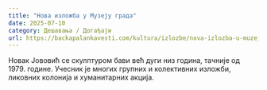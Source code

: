 ```yaml
---
title: "Нова изложба у Музеју града"
date: 2025-07-10
category: Дешавања / Догађаји
url: https://backapalankavesti.com/kultura/izlozbe/nova-izlozba-u-muzeju-grada/
---
```


Новак Јововић се скулптуром бави већ дуги низ година, тачније од 1979. године. Учесник је многих групних и колективних изложби, ликовних колонија и хуманитарних акција.
